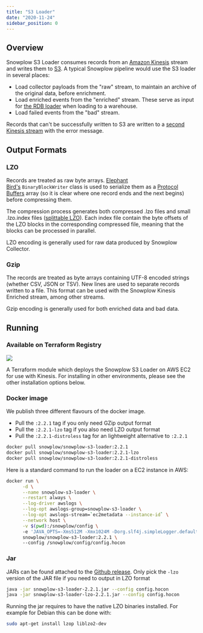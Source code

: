 ```yaml
---
title: "S3 Loader"
date: "2020-11-24"
sidebar_position: 0
---
```


## Overview

Snowplow S3 Loader consumes records from an [Amazon Kinesis](http://aws.amazon.com/kinesis/) stream and writes them to [S3](http://aws.amazon.com/s3/). A typical Snowplow pipeline would use the S3 loader in several places:

- Load collector payloads from the "raw" stream, to maintain an archive of the original data, before enrichment.
- Load enriched events from the "enriched" stream. These serve as input for [the RDB loader](/docs/pipeline-components-and-applications/loaders-storage-targets/snowplow-rdb-loader-3-0-0/index.md) when loading to a warehouse.
- Load failed events from the "bad" stream.

Records that can't be successfully written to S3 are written to a [second Kinesis stream](https://github.com/snowplow/snowplow-s3-loader/blob/master/examples/config.hocon.sample#L75) with the error message.

## Output Formats

### LZO

Records are treated as raw byte arrays. [Elephant Bird's](https://github.com/twitter/elephant-bird/) `BinaryBlockWriter` class is used to serialize them as a [Protocol Buffers](https://github.com/google/protobuf/) array (so it is clear where one record ends and the next begins) before compressing them.

The compression process generates both compressed .lzo files and small .lzo.index files ([splittable LZO](https://github.com/twitter/hadoop-lzo)). Each index file contain the byte offsets of the LZO blocks in the corresponding compressed file, meaning that the blocks can be processed in parallel.

LZO encoding is generally used for raw data produced by Snowplow Collector.

### Gzip

The records are treated as byte arrays containing UTF-8 encoded strings (whether CSV, JSON or TSV). New lines are used to separate records written to a file. This format can be used with the Snowplow Kinesis Enriched stream, among other streams.

Gzip encoding is generally used for both enriched data and bad data.

## Running

### Available on Terraform Registry

[![](https://img.shields.io/static/v1?label=Terraform&message=Registry&color=7B42BC&logo=terraform)](https://registry.terraform.io/modules/snowplow-devops/s3-loader-kinesis-ec2/aws/latest)

A Terraform module which deploys the Snowplow S3 Loader on AWS EC2 for use with Kinesis. For installing in other environments, please see the other installation options below.

### Docker image

We publish three different flavours of the docker image.

- Pull the `:2.2.1` tag if you only need GZip output format
- Pull the `:2.2.1-lzo` tag if you also need LZO output format
- Pull the `:2.2.1-distroless` tag for an lightweight alternative to `:2.2.1`

```bash
docker pull snowplow/snowplow-s3-loader:2.2.1
docker pull snowplow/snowplow-s3-loader:2.2.1-lzo
docker pull snowplow/snowplow-s3-loader:2.2.1-distroless
```

Here is a standard command to run the loader on a EC2 instance in AWS:

```bash
docker run \
      -d \
      --name snowplow-s3-loader \
      --restart always \
      --log-driver awslogs \
      --log-opt awslogs-group=snowplow-s3-loader \
      --log-opt awslogs-stream=`ec2metadata --instance-id` \
      --network host \
      -v $(pwd):/snowplow/config \      
      -e 'JAVA_OPTS=-Xms512M -Xmx1024M -Dorg.slf4j.simpleLogger.defaultLogLevel=WARN' \           
      snowplow/snowplow-s3-loader:2.2.1 \       
      --config /snowplow/config/config.hocon
```

### Jar

JARs can be found attached to the [Github release](https://github.com/snowplow/snowplow-s3-loader/releases). Only pick the `-lzo` version of the JAR file if you need to output in LZO format

```bash
java -jar snowplow-s3-loader-2.2.1.jar --config config.hocon
java -jar snowplow-s3-loader-lzo-2.2.1.jar --config config.hocon
```

Running the jar requires to have the native LZO binaries installed. For example for Debian this can be done with:

```bash
sudo apt-get install lzop liblzo2-dev
```
